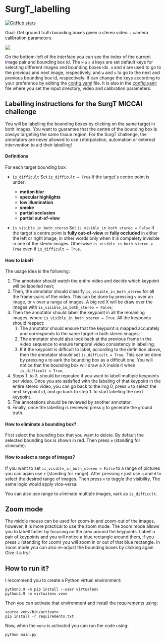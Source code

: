 # SurgT_labelling

[![GitHub stars](https://img.shields.io/github/stars/Cartucho/stereo_labeling.svg?style=social&label=Stars)](https://github.com/Cartucho/stereo_labeling)

Goal: Get ground truth bounding boxes given a stereo video + camera calibration parameters.  

<img src="https://user-images.githubusercontent.com/15831541/139836761-24aeb645-61ef-47a4-9752-87411b5634e8.png">

On the bottom-left of the interface you can see the index of the current image pair and bounding box id. The `w` `a` `s` `d` keys are set default keys for selecting different images and bounding boxes ids. `a` and `d` are used to go to the previous and next image, respectively, and `w` and `s` to go to the next and previous bounding box id, respectively. If can change the keys according to your preferance by editing the [config.yaml](https://github.com/Cartucho/stereo_labeling/blob/main/config.yaml) file. It is also in the [config.yaml](https://github.com/Cartucho/stereo_labeling/blob/main/config.yaml) file where you set the input directory, video and calibration parameters.

## Labelling instructions for the SurgT MICCAI challenge

You will be labelling the bounding boxes by clicking on the same target in both images. You want to guarantee that the centre of the bounding box is always targeting the same tissue region.
For the SurgT challenge, the annotators are never allowed to use `i`nterpolation, automation or external intervention to aid their labelling!

#### Definitions

For each target bounding box:

- `is_difficult`
Set `is_difficult = True` if the target's centre point is under:
  - **motion blur**
  - **specular highlights**
  - **low illumination**
  - **smoke**
  - **partial occlusion**
  - **partial out-of-view**

- `is_visible_in_both_stereo`
Set `is_visible_in_both_stereo = False` if the target's centre point is **fully out-of-view** or **fully occluded** in either the left or right image, in other words only when it is compelety invisible in one of the stereo images. Otherwise `is_visible_in_both_stereo = True` even if `is_difficult = True`.


#### How to label?

The usage idea is the following:
1. The annotator should watch the entire video and decide which keypoint will be labelled next;
2. Then, the annotator should classify `is_visible_in_both_stereo` for all the frame-pairs of the video. This can be done by pressing `v` over an image, or `v` over a range of images. A big red X will be draw over the images with `is_visible_in_both_stereo = False`;
3. Then the annotator should labell the keypoint in all the remaining images, where `is_visible_in_both_stereo = True`. All the keypoints should respect:
    1. The annotator should ensure that the keypoint is mapped accurately and corresponds to the same target in both stereo images;
    2. The annotator should also look back at the previous frame in the video sequence to ensure temporal video consistency in labelling;
    3. If it the keypoint is difficult to label, according to the definition above, then the annotator should set `is_difficult = True`. This can be done by pressing `m` to `m`ark the bounding box as a difficult one. You will notice that the bounding box will draw a X inside it when `is_difficult = True`.
4. Steps 1. to 3. should be repeated if you want to labell multiple keypoints per video. Once you are satisfied with the labeling of that keypoint in the entire stereo video, you can go back to the img 0, press `w` to select the next keypoint id, and go back to step 1. to start labeling the next keypoint.
5. The annotations should be reviewed by another annotator.
6. Finally, once the labelling is reviewed press `g` to generate the `g`round truth.

#### How to eliminate a bounding box?

First select the bounding box that you want to delete. By default the selected bounding box is shown in red. Then press `e` (standing for `e`liminate).

#### How to select a range of images?

If you want to set `is_visible_in_both_stereo = False` to a range of pictures you can again use `r` (standing for `r`ange). After pressing `r` just use `a` and `d` to select the desired range of images. Then press `v` to toggle the visibility. The same logic would apply vice-versa.

You can also use range to `e`liminate multiple images, `m`ark as `is_difficult`.

## Zoom mode

The middle mouse can be used for zoom-in and zoom-out of the images, however, it is more practical to use the zoom mode. The zoom mode allows you to labell faster by focusing on the area around the keypoints. Labell a pair of keypoints and you will notice a blue rectangle around them, if you press `z` (standing for `z`oom) you will zoom in or out of that blue rectangle. In zoom mode you can also re-adjust the bounding boxes by clicking again. Give it a try!

## How to run it?

I recommend you to create a Python virtual environment:

```
python3.9 -m pip install --user virtualenv
python3.9 -m virtualenv venv
```

Then you can activate that environment and install the requirements using:
```
source venv/bin/activate
pip install -r requirements.txt
```

Now, when the `venv` is activated you can run the code using:

```
python main.py
```
